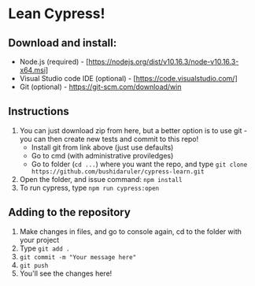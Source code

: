 # Lean Cypress!

## 	Download and install:
+ Node.js (required) - [https://nodejs.org/dist/v10.16.3/node-v10.16.3-x64.msi]
+ Visual Studio code IDE (optional) - [https://code.visualstudio.com/]
+ Git (optional) - https://git-scm.com/download/win

## Instructions
1. You can just download zip from here, but a better option is to use git - you can then create new tests and commit to this repo!
   + Install git from link above (just use defaults)
   + Go to cmd (with administrative proviledges)
   + Go to folder (`cd ...`) where you want the repo, and type `git clone https://github.com/bushidaruler/cypress-learn.git`
2. Open the folder, and issue command: `npm install`
3. To run cypress, type `npm run cypress:open`

## Adding to the repository
1. Make changes in files, and go to console again, cd to the folder with your project
2. Type `git add .`
3. `git commit -m "Your message here"`
4. `git push`
5. You'll see the changes here!
